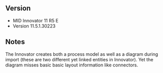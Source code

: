## Version
* MID Innovator 11 R5 E
* Version 11.5.1.30223

## Notes
The Innovator creates both a process model as well as a diagram during import (these are two different yet linked entities in Innovator). Yet the diagram misses basic basic layout information like connectors.